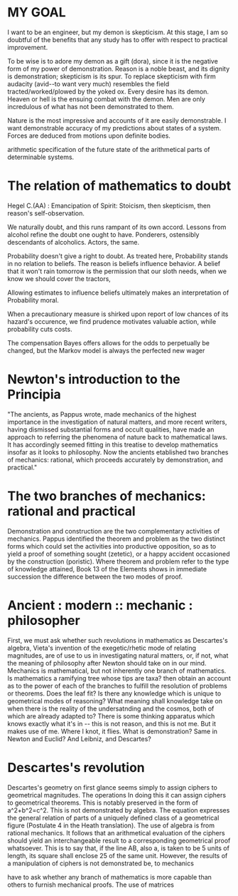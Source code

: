 # MY GOAL

I want to be an engineer, but my demon is skepticism. At this stage, I am so doubtful of the benefits that any study has to offer with respect to practical improvement. 

To be wise is to adore my demon as a gift (dora), since it is the negative form of my power of demonstration. Reason is a noble beast, and its dignity is demonstration; skepticism is its spur. To replace skepticism with firm audacity (avid--to want very much) resembles the field tracted/worked/plowed by the yoked ox. Every desire has its demon. Heaven or hell is the ensuing combat with the demon. Men are only incredulous of what has not been demonstrated to them.

Nature is the most impressive and accounts of it are easily demonstrable. I want demonstrable accuracy of my predictions about states of a system. Forces are deduced from motions upon definite bodies. 

arithmetic specification of the future state of the arithmetical parts of determinable systems.

# The relation of mathematics to doubt

Hegel C.(AA) : Emancipation of Spirit: Stoicism, then skepticism, then reason's self-observation.

We naturally doubt, and this runs rampant of its own accord.
Lessons from alcohol refine the doubt one ought to have. 
Ponderers, ostensibly descendants of alcoholics. 
Actors, the same.

Probability doesn't give a right to doubt. 
As treated here, Probability stands in no relation to beliefs.
The reason is beliefs influence behavior. 
A belief that it won't rain tomorrow is the permission that our sloth needs,
when we know we should cover the tractors, 

Allowing estimates to influence beliefs ultimately makes an interpretation of Probability moral.


When a precautionary measure is shirked upon report of low chances of its hazard's occurence,
we find prudence motivates valuable action,
while probability cuts costs.

The compensation Bayes offers allows for the odds to perpetually be changed,
but the Markov model is always the perfected new wager 

# Newton's introduction to the Principia

"The ancients, as Pappus wrote, made mechanics of the highest importance in the investigation of natural matters, and more recent writers, having dismissed substantial forms and occult qualities, have made an approach to referring the phenomena of nature back to mathematical laws. It has accordingly seemed fitting in this treatise to develop mathematics insofar as it looks to philosophy. Now the ancients etablished two branches of mechanics: rational, which proceeds accurately by demonstration, and practical." 

# The two branches of mechanics: rational and practical

Demonstration and construction are the two complementary activities of mechanics. Pappus identified the theorem and problem as the two distinct forms which could set the activities into productive opposition, so as to yield a proof of something sought (zetetic), or a happy accident occasioned by the construction (poristic). Where theorem and problem refer to the type of knowledge attained, Book 13 of the Elements shows in immediate succession the difference between the two modes of proof.

# Ancient : modern :: mechanic : philosopher

First, we must ask whether such revolutions in mathematics as Descartes's algebra, Vieta's invention of the exegetic/rhetic mode of relating magnitudes, are of use to us in investigating natural matters, or, if not, what the meaning of philosophy after Newton should take on in our mind. Mechanics is mathematical, but not inherently one branch of mathematics. Is mathematics a ramifying tree whose tips are taxa? then obtain an account as to the power of each of the branches to fulfill the resolution of problems or theorems. Does the leaf fit? Is there any knowledge which is unique to geometrical modes of reasoning? What meaning shall knowledge take on when there is the reality of the undersatnding and the cosmos, both of which are already adapted to? There is some thinking apparatus which knows exactly what it's in -- this is not reason, and this is not me. But it makes use of me. Where I knot, it flies. What is demonstration? Same in Newton and Euclid? And Leibniz, and Descartes?

# Descartes's revolution

Descartes's geometry on first glance seems simply to assign ciphers to geometrical magnitudes. The operations In doing this it can assign ciphers to geometrical theorems. This is notably preserved in the form of a^2+b^2=c^2. This is not demonstrated by algebra. The equation expresses the general relation of parts of a uniquely defined class of a geometrical figure (Postulate 4 in the Heath translation). The use of algebra is from rational mechanics. It follows that an arithmetical evaluation of the ciphers should yield an interchangeable result to a corresponding geometrical proof whatsoever. This is to say that, if the line AB, also a, is taken to be 5 units of length, its square shall enclose 25 of the same unit. However, the results of a manipulation of ciphers is not demonstrated be, to mechanics

have to ask whether any branch of mathematics is more capable than others to furnish mechanical proofs.  The use of matrices

# 
